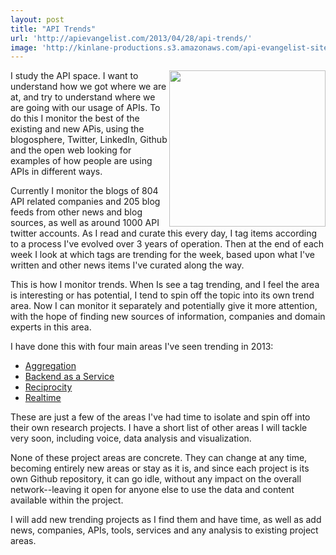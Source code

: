 ```yaml
---
layout: post
title: "API Trends"
url: 'http://apievangelist.com/2013/04/28/api-trends/'
image: 'http://kinlane-productions.s3.amazonaws.com/api-evangelist-site/blog/trends.jpg'
---
```


[<img src="https://s3.amazonaws.com/kinlane-productions/api-evangelist/att/trends.jpg" alt="" width="250" align="right" />][1]

I study the API space. I want to understand how we got where we are at, and try to understand where we are going with our usage of APIs. To do this I monitor the best of the existing and new APis, using the blogosphere, Twitter, LinkedIn, Github and the open web looking for examples of how people are using APIs in different ways.

Currently I monitor the blogs of 804 API related companies and 205 blog feeds from other news and blog sources, as well as around 1000 API twitter accounts. As I read and curate this every day, I tag items according to a process I've evolved over 3 years of operation. Then at the end of each week I look at which tags are trending for the week, based upon what I've written and other news items I've curated along the way.

This is how I monitor trends. When Is see a tag trending, and I feel the area is interesting or has potential, I tend to spin off the topic into its own trend area. Now I can monitor it separately and potentially give it more attention, with the hope of finding new sources of information, companies and domain experts in this area.

I have done this with four main areas I've seen trending in 2013:

  * [Aggregation][2]
  * [Backend as a Service][3]
  * [Reciprocity][4]
  * [Realtime][5]

These are just a few of the areas I've had time to isolate and spin off into their own research projects. I have a short list of other areas I will tackle very soon, including voice, data analysis and visualization.

None of these project areas are concrete. They can change at any time, becoming entirely new areas or stay as it is, and since each project is its own Github repository, it can go idle, without any impact on the overall network--leaving it open for anyone else to use the data and content available within the project.

I will add new trending projects as I find them and have time, as well as add news, companies, APIs, tools, services and any analysis to existing project areas.

   [1]: /trends/
   [2]: http://aggregation.apievangelist.com/ (Aggregation)
   [3]: http://baas.apievangelist.com/ (Aggregation)
   [4]: http://reciprocity.apievangelist.com/ (Aggregation)
   [5]: http://realtime.apievangelist.com/ (Aggregation)
